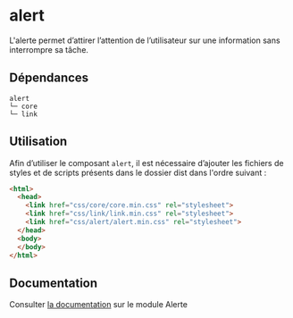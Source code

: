 # alert

L'alerte permet d’attirer l’attention de l’utilisateur sur une information sans interrompre sa tâche.

## Dépendances
```shell
alert
└─ core
└─ link
```

## Utilisation
Afin d’utiliser le composant `alert`, il est nécessaire d’ajouter les fichiers de styles et de scripts présents dans le dossier dist dans l'ordre suivant :
```html
<html>
  <head>
    <link href="css/core/core.min.css" rel="stylesheet">
    <link href="css/link/link.min.css" rel="stylesheet">
    <link href="css/alert/alert.min.css" rel="stylesheet">
  </head>
  <body>
  </body>
</html>
```

## Documentation

Consulter [la documentation](https://gouvfr.atlassian.net/wiki/spaces/DB/pages/736362500) sur le module Alerte